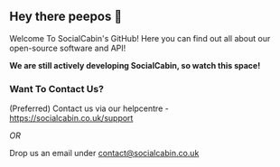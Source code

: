 ## Hey there peepos 👋

<!--

**Here are some ideas to get you started:**

🙋‍♀️ A short introduction - what is your organization all about?
🌈 Contribution guidelines - how can the community get involved?
👩‍💻 Useful resources - where can the community find your docs? Is there anything else the community should know?
🍿 Fun facts - what does your team eat for breakfast?
🧙 Remember, you can do mighty things with the power of [Markdown](https://docs.github.com/github/writing-on-github/getting-started-with-writing-and-formatting-on-github/basic-writing-and-formatting-syntax)
-->

Welcome To SocialCabin's GitHub!
Here you can find out all about our open-source software and API!

**We are still actively developing SocialCabin, so watch this space!**

### Want To Contact Us?

(Preferred) Contact us via our helpcentre - https://socialcabin.co.uk/support

_OR_

Drop us an email under contact@socialcabin.co.uk
